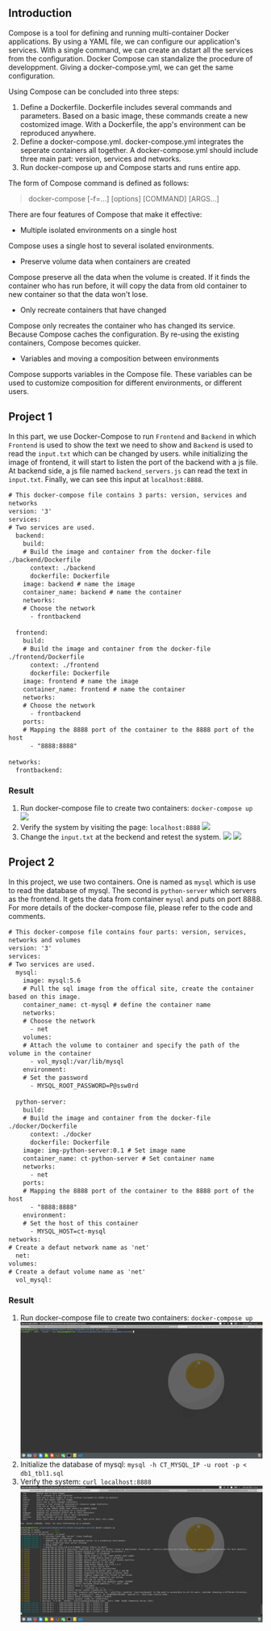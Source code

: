 ## Introduction
Compose is a tool for defining and running multi-container Docker applications. By using a YAML file, we can configure our application's services. With a single command, we can create an dstart all the services from the configuration. Docker Compose can standalize the procedure of developpment. Giving a docker-compose.yml, we can get the same configuration. 

Using Compose can be concluded into three steps:
1. Define a Dockerfile. Dockerfile includes several commands and parameters. Based on a basic image, these commands create a new costomized image. With a Dockerfile, the app's environment can be reproduced anywhere.
2. Define a docker-compose.yml. docker-compose.yml integrates the seperate containers all together. A docker-compose.yml should include three main part: version, services and networks.
3. Run docker-compose up and Compose starts and runs entire app.


The form of Compose command is defined as follows:
> docker-compose [-f=<arg>...] [options] [COMMAND] [ARGS...]
    
There are four features of Compose that make it effective:
* Multiple isolated environments on a single host

Compose uses a single host to several isolated environments.

* Preserve volume data when containers are created

Compose preserve all the data when the volume is created. If it finds the container who has run before, it will copy the data from old container to new container so that the data won't lose.

* Only recreate containers that have changed

Compose only recreates the container who has changed its service. Because Compose caches the configuration. By re-using the existing containers, Compose becomes quicker.

* Variables and moving a composition between environments

Compose supports variables in the Compose file. These variables can be used to customize composition for different environments, or different users.


## Project 1
In this part, we use Docker-Compose to run `Frontend` and `Backend` in which `Frontend` is used to show the text we need to show and `Backend` is used to read the `input.txt` which can be changed by users. while initializing the image of frontend, it will start to listen the port of the backend with a js file. At backend side, a js file named `backend_servers.js` can read the text in `input.txt`. Finally, we can see this input at `localhost:8888`.
```
# This docker-compose file contains 3 parts: version, services and networks
version: '3'
services:
# Two services are used.  
  backend:
    build:
    # Build the image and container from the docker-file ./backend/Dockerfile
      context: ./backend
      dockerfile: Dockerfile
    image: backend # name the image
    container_name: backend # name the container
    networks:
    # Choose the network
      - frontbackend

  frontend:
    build:
    # Build the image and container from the docker-file ./frontend/Dockerfile
      context: ./frontend
      dockerfile: Dockerfile
    image: frontend # name the image
    container_name: frontend # name the container
    networks:
    # Choose the network
      - frontbackend
    ports:
    # Mapping the 8888 port of the container to the 8888 port of the host
      - "8888:8888"

networks:
  frontbackend:
```
### Result
1. Run docker-compose file to create two containers: `docker-compose up`
![](fb-1.png)
2. Verify the system by visiting the page: `localhost:8888`
![](fb-2.png)
3. Change the `input.txt` at the beckend and retest the system.
![](fb-3.png)
![](fb-4.png)

## Project 2

In this project, we use two containers. One is named as `mysql` which is use to read the database of mysql. The second is `python-server` which servers as the frontend. It gets the data from container `mysql` and puts on port 8888. For more details of the docker-compose file, please refer to the code and comments.

```
# This docker-compose file contains four parts: version, services, networks and volumes
version: '3'
services:
# Two services are used.  
  mysql:
    image: mysql:5.6 
	# Pull the sql image from the offical site, create the container based on this image.
    container_name: ct-mysql # define the container name
    networks:
	# Choose the network
      - net 
    volumes:
	# Attach the volume to container and specify the path of the volume in the container
      - vol_mysql:/var/lib/mysql
    environment:
	# Set the password
      - MYSQL_ROOT_PASSWORD=P@ssw0rd

  python-server:
    build: 
	# Build the image and container from the docker-file ./docker/Dockerfile
      context: ./docker
      dockerfile: Dockerfile
    image: img-python-server:0.1 # Set image name
    container_name: ct-python-server # Set container name
    networks:
      - net
    ports:
	# Mapping the 8888 port of the container to the 8888 port of the host
      - "8888:8888"
    environment:
	# Set the host of this container
      - MYSQL_HOST=ct-mysql
networks:
# Create a defaut network name as 'net'
  net:
volumes:
# Create a defaut volume name as 'net'
  vol_mysql:
```

### Result
1. Run docker-compose file to create two containers: `docker-compose up`
![](11.png)
2. Initialize the database of mysql: `mysql -h CT_MYSQL_IP -u root -p < db1_tbl1.sql`
3. Verify the system: `curl localhost:8888`
![](12.png)
